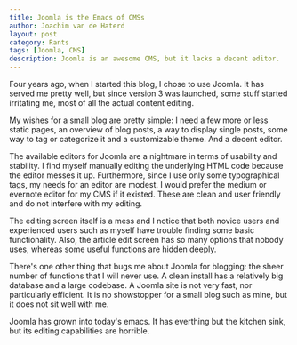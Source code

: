 ```yaml
---
title: Joomla is the Emacs of CMSs
author: Joachim van de Haterd
layout: post
category: Rants
tags: [Joomla, CMS]
description: Joomla is an awesome CMS, but it lacks a decent editor.
---
```

Four years ago, when I started this blog, I chose to use Joomla. It has served me pretty well, but since version 3 was launched, some stuff started irritating me, most of all the actual content editing. 

My wishes for a small blog are pretty simple: I need a few more or less static pages, an overview of blog posts, a way to display single posts, some way to tag or categorize it and a customizable theme. And a decent editor.

The available editors for Joomla are a nightmare in terms of usability and stability. I find myself manually editing the underlying HTML code because the editor messes it up. Furthermore, since I use only some typographical tags, my needs for an editor are modest. I would prefer the medium or evernote editor for my CMS if it existed. These are clean and user friendly and do not interfere with my editing.

The editing screen itself is a mess and I notice that both novice users and experienced users such as myself have trouble finding some basic functionality. Also, the article edit screen has so many options that nobody uses, whereas some useful functions are hidden deeply. 

There's one other thing that bugs me about Joomla for blogging: the sheer number of functions that I will never use. A clean install has a relatively big database and a large codebase. A Joomla site is not very fast, nor particularly efficient. It is no showstopper for a small blog such as mine, but it does not sit well with me.

Joomla has grown into today's emacs. It has everthing but the kitchen sink, but its editing capabilities are horrible.
